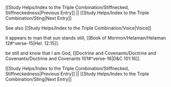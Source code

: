 [[Study Helps/Index to the Triple Combination/Stiffnecked, Stiffneckedness|Previous Entry]]  ||  [[Study Helps/Index to the Triple Combination/Sting|Next Entry]]

 See also [[Study Helps/Index to the Triple Combination/Voice|Voice]]

 it appears to man that sun stands still, [[Book of Mormon/Helaman/Helaman 12#^verse-15|Hel. 12:15]].

 be still and know that I am God, [[Doctrine and Covenants/Doctrine and Covenants/Doctrine and Covenants 101#^verse-16|D&C 101:16]].

[[Study Helps/Index to the Triple Combination/Stiffnecked, Stiffneckedness|Previous Entry]]  ||  [[Study Helps/Index to the Triple Combination/Sting|Next Entry]]